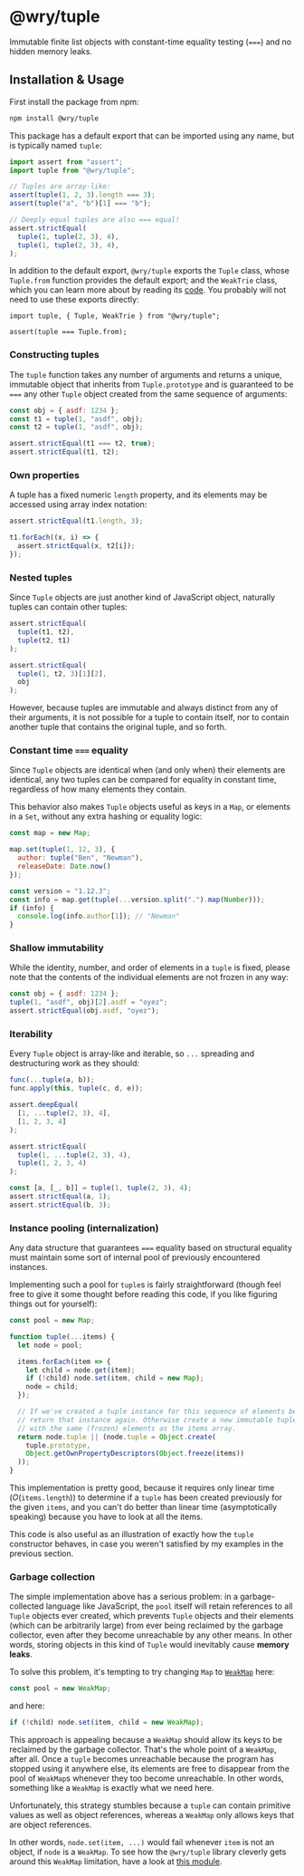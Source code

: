 # @wry/tuple

Immutable finite list objects with constant-time equality testing (`===`)
and no hidden memory leaks.

## Installation &amp; Usage

First install the package from npm:

```sh
npm install @wry/tuple
```

This package has a default export that can be imported using any name, but
is typically named `tuple`:

```js
import assert from "assert";
import tuple from "@wry/tuple";

// Tuples are array-like:
assert(tuple(1, 2, 3).length === 3);
assert(tuple("a", "b")[1] === "b");

// Deeply equal tuples are also === equal!
assert.strictEqual(
  tuple(1, tuple(2, 3), 4),
  tuple(1, tuple(2, 3), 4),
);
```

In addition to the default export, `@wry/tuple` exports the `Tuple` class,
whose `Tuple.from` function provides the default export; and the
`WeakTrie` class, which you can learn more about by reading its
[code](/packages/tuple/src/weak-trie.ts).
You probably will not need to use these exports directly:

```
import tuple, { Tuple, WeakTrie } from "@wry/tuple";

assert(tuple === Tuple.from);
```

### Constructing tuples

The `tuple` function takes any number of arguments and returns a unique,
immutable object that inherits from `Tuple.prototype` and is guaranteed to
be `===` any other `Tuple` object created from the same sequence of
arguments:

```js
const obj = { asdf: 1234 };
const t1 = tuple(1, "asdf", obj);
const t2 = tuple(1, "asdf", obj);

assert.strictEqual(t1 === t2, true);
assert.strictEqual(t1, t2);
```

### Own properties

A tuple has a fixed numeric `length` property, and its elements may
be accessed using array index notation:

```js
assert.strictEqual(t1.length, 3);

t1.forEach((x, i) => {
  assert.strictEqual(x, t2[i]);
});
```

### Nested tuples

Since `Tuple` objects are just another kind of JavaScript object,
naturally tuples can contain other tuples:

```js
assert.strictEqual(
  tuple(t1, t2),
  tuple(t2, t1)
);

assert.strictEqual(
  tuple(1, t2, 3)[1][2],
  obj
);
```

However, because tuples are immutable and always distinct from any of
their arguments, it is not possible for a tuple to contain itself, nor to
contain another tuple that contains the original tuple, and so forth.

### Constant time `===` equality

Since `Tuple` objects are identical when (and only when) their elements
are identical, any two tuples can be compared for equality in constant
time, regardless of how many elements they contain.

This behavior also makes `Tuple` objects useful as keys in a `Map`, or
elements in a `Set`, without any extra hashing or equality logic:

```js
const map = new Map;

map.set(tuple(1, 12, 3), {
  author: tuple("Ben", "Newman"),
  releaseDate: Date.now()
});

const version = "1.12.3";
const info = map.get(tuple(...version.split(".").map(Number)));
if (info) {
  console.log(info.author[1]); // "Newman"
}
```

### Shallow immutability

While the identity, number, and order of elements in a `tuple` is fixed,
please note that the contents of the individual elements are not frozen in
any way:

```js
const obj = { asdf: 1234 };
tuple(1, "asdf", obj)[2].asdf = "oyez";
assert.strictEqual(obj.asdf, "oyez");
```

### Iterability

Every `Tuple` object is array-like and iterable, so `...` spreading and
destructuring work as they should:

```js
func(...tuple(a, b));
func.apply(this, tuple(c, d, e));

assert.deepEqual(
  [1, ...tuple(2, 3), 4],
  [1, 2, 3, 4]
);

assert.strictEqual(
  tuple(1, ...tuple(2, 3), 4),
  tuple(1, 2, 3, 4)
);

const [a, [_, b]] = tuple(1, tuple(2, 3), 4);
assert.strictEqual(a, 1);
assert.strictEqual(b, 3);
```

### Instance pooling (internalization)

Any data structure that guarantees `===` equality based on structural equality must maintain some sort of internal pool of previously encountered instances.

Implementing such a pool for `tuple`s is fairly straightforward (though feel free to give it some thought before reading this code, if you like figuring things out for yourself):

```js
const pool = new Map;

function tuple(...items) {
  let node = pool;

  items.forEach(item => {
    let child = node.get(item);
    if (!child) node.set(item, child = new Map);
    node = child;
  });

  // If we've created a tuple instance for this sequence of elements before,
  // return that instance again. Otherwise create a new immutable tuple instance
  // with the same (frozen) elements as the items array.
  return node.tuple || (node.tuple = Object.create(
    tuple.prototype,
    Object.getOwnPropertyDescriptors(Object.freeze(items))
  ));
}
```

This implementation is pretty good, because it requires only linear time (_O_(`items.length`)) to determine if a `tuple` has been created previously for the given `items`, and you can't do better than linear time (asymptotically speaking) because you have to look at all the items.

This code is also useful as an illustration of exactly how the `tuple` constructor behaves, in case you weren't satisfied by my examples in the previous section.

### Garbage collection

The simple implementation above has a serious problem: in a
garbage-collected language like JavaScript, the `pool` itself will retain
references to all `Tuple` objects ever created, which prevents `Tuple`
objects and their elements (which can be arbitrarily large) from ever
being reclaimed by the garbage collector, even after they become
unreachable by any other means. In other words, storing objects in this
kind of `Tuple` would inevitably cause **memory leaks**.

To solve this problem, it's tempting to try changing `Map` to
[`WeakMap`](https://developer.mozilla.org/en-US/docs/Web/JavaScript/Reference/Global_Objects/WeakMap)
here:

```js
const pool = new WeakMap;
```

and here:

```js
if (!child) node.set(item, child = new WeakMap);
```

This approach is appealing because a `WeakMap` should allow its keys to be
reclaimed by the garbage collector. That's the whole point of a `WeakMap`,
after all. Once a `tuple` becomes unreachable because the program has
stopped using it anywhere else, its elements are free to disappear from
the pool of `WeakMap`s whenever they too become unreachable. In other
words, something like a `WeakMap` is exactly what we need here.

Unfortunately, this strategy stumbles because a `tuple` can contain
primitive values as well as object references, whereas a `WeakMap` only
allows keys that are object references.

In other words, `node.set(item, ...)` would fail whenever `item` is not an
object, if `node` is a `WeakMap`. To see how the `@wry/tuple` library
cleverly gets around this `WeakMap` limitation, have a look at
[this module](https://github.com/benjamn/wryware/blob/main/packages/tuple/src/weak-trie.ts).
